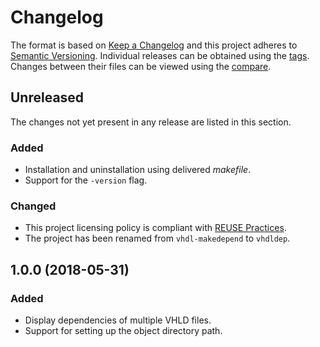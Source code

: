 # Changelog

The format is based on [Keep a Changelog](https://keepachangelog.com/en/1.0.0/) and this project adheres to [Semantic Versioning](https://semver.org/spec/v2.0.0.html). Individual releases can be obtained using the [tags](https://gitlab.com/dominiksalvet/vhdldep/tags). Changes between their files can be viewed using the [compare](https://gitlab.com/dominiksalvet/vhdldep/compare).

## Unreleased

The changes not yet present in any release are listed in this section.

### Added

* Installation and uninstallation using delivered *makefile*.
* Support for the `-version` flag.

### Changed

* This project licensing policy is compliant with [REUSE Practices](https://reuse.software/practices/2.0/).
* The project has been renamed from `vhdl-makedepend` to `vhdldep`.

## 1.0.0 (2018-05-31)

### Added

* Display dependencies of multiple VHLD files.
* Support for setting up the object directory path.
